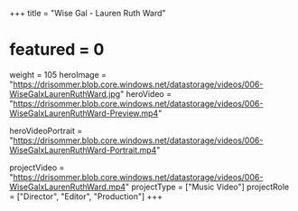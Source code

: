 +++
title = "Wise Gal - Lauren Ruth Ward"
# featured = 0
weight = 105
heroImage = "https://drisommer.blob.core.windows.net/datastorage/videos/006-WiseGalxLaurenRuthWard.jpg"
heroVideo = "https://drisommer.blob.core.windows.net/datastorage/videos/006-WiseGalxLaurenRuthWard-Preview.mp4"

heroVideoPortrait = "https://drisommer.blob.core.windows.net/datastorage/videos/006-WiseGalxLaurenRuthWard-Portrait.mp4"

projectVideo = "https://drisommer.blob.core.windows.net/datastorage/videos/006-WiseGalxLaurenRuthWard.mp4"
projectType = ["Music Video"]
projectRole = ["Director", "Editor", "Production"]
+++
